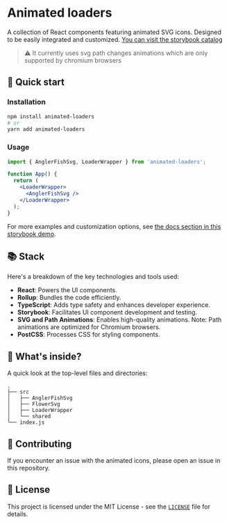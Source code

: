 # Animated loaders

A collection of React components featuring animated SVG icons. Designed to be easily integrated and customized. [You can visit the storybook catalog](https://mentemaesta.github.io/animated-loaders/)

> ⚠️ It currently uses svg path changes animations which are only supported by chromium browsers

## 🚀 Quick start

### Installation

```bash
npm install animated-loaders
# or
yarn add animated-loaders
```

### Usage

```jsx
import { AnglerFishSvg, LoaderWrapper } from 'animated-loaders';

function App() {
  return (
    <LoaderWrapper>
      <AnglerFishSvg />
    </LoaderWrapper>
  );
}
```

For more examples and customization options, see [the docs section in this storybook demo](https://mentemaesta.github.io/animated-loaders/).

## 📚 Stack

Here's a breakdown of the key technologies and tools used:

- **React**: Powers the UI components.
- **Rollup**: Bundles the code efficiently.
- **TypeScript**: Adds type safety and enhances developer experience.
- **Storybook**: Facilitates UI component development and testing.
- **SVG and Path Animations**: Enables high-quality animations. Note: Path animations are optimized for Chromium browsers.
- **PostCSS**: Processes CSS for styling components.

## 🔎 What's inside?

A quick look at the top-level files and directories:

```
.
├── src
│   ├── AnglerFishSvg
│   ├── FlowerSvg
│   ├── LoaderWrapper
│   └── shared
└── index.js
```

## 🤝 Contributing

If you encounter an issue with the animated icons, please open an issue in this repository.

## 📄 License

This project is licensed under the MIT License - see the [`LICENSE`](https://github.com/menteMaesta/animated-loaders/blob/main/LICENSE) file for details.
